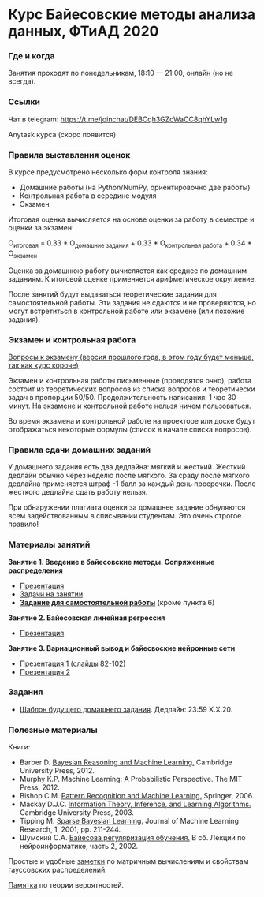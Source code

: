 # Курс Байесовские методы анализа данных, ФТиАД 2020

### Где и когда
Занятия проходят по понедельникам, 18:10 — 21:00, онлайн (но не всегда).

### Ссылки
Чат в telegram: https://t.me/joinchat/DEBCqh3GZoWaCC8qhYLw1g

Anytask курса (скоро появится)

### Правила выставления оценок
В курсе предусмотрено несколько форм контроля знания:
* Домашние работы (на Python/NumPy, ориентировочно две работы) 
* Контрольная работа в середине модуля
* Экзамен

Итоговая оценка вычисляется на основе оценки за работу в семестре и оценки за экзамен:

O<sub>итоговая</sub> = 0.33 * О<sub>домашние задания</sub> + 0.33 * О<sub>контрольная работа</sub>  + 0.34 * О<sub>экзамен</sub>

Оценка за домашнюю работу вычисляется как среднее по домашним заданиям. К итоговой оценке применяется арифметическое округление.

После занятий будут выдаваться теоретические задания для самостоятельной работы. Эти задания не сдаются и не проверяются, но могут встретиться в контрольной работе или экзамене (или похожие задания).

### Экзамен и контрольная работа
[Вопросы к экзамену (версия прошлого года, в этом году будет меньше, так как курс короче)](https://github.com/ftad/BM2019/blob/master/materials/BMMO_exam.pdf)

Экзамен и контрольная работы письменные (проводятся очно),  работа состоит из теоретических вопросов из списка вопросов и теоретически задач в пропорции 50/50. Продолжительность написания: 1 час 30 минут. На экзамене и контрольной работе нельзя ничем пользоваться.

Во время экзамена и контрольной работе на проекторе или доске будут отображаться некоторые формулы (список в начале списка вопросов).

### Правила сдачи домашних заданий

У домашнего задания есть два дедлайна: мягкий и жесткий. Жесткий дедлайн обычно через неделю после мягкого. За сраду после мягкого дедлайна применяется штраф -1 балл за каждый день просрочки. После жесткого дедлайна сдать работу нельзя.

При обнаружении плагиата оценки за домашнее задание обнуляются всем задействованным в списывании студентам. Это очень строгое правило!

### Материалы занятий

__Занятие 1. Введение в байесовские методы. Сопряженные распределения__
* [Презентация](https://github.com/nadiinchi/bm_mini_course_UCM/blob/master/Bayesian_methods_presentation.pdf)
* [Задачи на занятии](https://github.com/nadiinchi/bm_mini_course_UCM/blob/master/Bayesian_methods_problem_set.pdf)
* [__Задание для самостоятельной работы__](https://github.com/ftad/BM2018/blob/master/homeworks/homework2.pdf) (кроме пункта 6)

__Занятие 2. Байесовская линейная регрессия__
* [Презентация](https://github.com/ftad/BM2020/blob/master/materials/presentation_linear_FTAD.pdf)

__Занятие 3. Вариационный вывод и байесвоские нейронные сети__
* [Презентация 1 (слайды 82-102)](https://github.com/nadiinchi/bm_mini_course_UCM/blob/master/Bayesian_methods_presentation.pdf)
* [Презентация 2](https://github.com/ftad/BM2020/blob/master/materials/presentation_bnn_ftad.pdf)

### Задания
* [Шаблон будущего домашнего задания](). Дедлайн: 23:59 X.X.20.

### Полезные материалы
Книги:
* Barber D. [Bayesian Reasoning and Machine Learning.](http://www0.cs.ucl.ac.uk/staff/d.barber/brml/) Cambridge University Press, 2012.
* Murphy K.P. Machine Learning: A Probabilistic Perspective. The MIT Press, 2012.
* Bishop C.M. [Pattern Recognition and Machine Learning.](http://research.microsoft.com/en-us/um/people/cmbishop/prml/) Springer, 2006. 
* Mackay D.J.C. [Information Theory, Inference, and Learning Algorithms.](http://www.inference.phy.cam.ac.uk/mackay/itila/book.html) Cambridge University Press, 2003. 
* Tipping M. [Sparse Bayesian Learning.](http://www.jmlr.org/papers/volume1/tipping01a/tipping01a.pdf) Journal of Machine Learning Research, 1, 2001, pp. 211-244. 
* Шумский С.А. [Байесова регуляризация обучения.](http://www.niisi.ru/iont/ni/Library/School-2002/Shumsky-2002.pdf) В сб. Лекции по нейроинформатике, часть 2, 2002.

Простые и удобные [заметки](http://cs.nyu.edu/~roweis/notes.html) по матричным вычислениям и свойствам гауссовских распределений.

[Памятка](http://statistics.zone/) по теории вероятностей.
